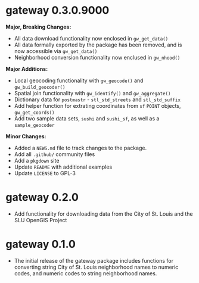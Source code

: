 # gateway 0.3.0.9000

**Major, Breaking Changes:**
* All data download functionality now enclosed in `gw_get_data()`
* All data formally exported by the package has been removed, and is now accessible via `gw_get_data()`
* Neighborhood conversion functionality now enclused in `gw_nhood()`

**Major Additions:**
* Local geocoding functionality with `gw_geocode()` and `gw_build_geocoder()`
* Spatial join functionality with `gw_identify()` and `gw_aggregate()`
* Dictionary data for `postmastr` - `stl_std_streets` and `stl_std_suffix`
* Add helper function for extrating coordinates from `sf` `POINT` objects, `gw_get_coords()`
* Add two sample data sets, `sushi` and `sushi_sf`, as well as a `sample_geocoder`

**Minor Changes:**
* Added a `NEWS.md` file to track changes to the package.
* Add all `.github/` community files
* Add a `pkgdown` site
* Update `README` with additional examples
* Update `LICENSE` to GPL-3

# gateway 0.2.0

* Add functionality for downloading data from the City of St. Louis and the SLU OpenGIS Project

# gateway 0.1.0

* The initial release of the gateway package includes functions for converting string City of St. Louis neighborhood names to numeric codes, and numeric codes to string neighborhood names.
